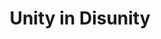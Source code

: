---
pid: rs367
title: Unity in Disunity
location_transcription: Where Rizzo is now??
coordinates: "[-75.164221889934, 39.953682457675]"
zipcode: '19139'
gen_neighborhood: West Philadelphia
neighborhood: Walnut Hill
outside_phl: 
age: '57'
age_range: 50-59
instagram: 
image_file_name: rs_367.jpg
proposal_transcription: Idea is Respect for each other's opinions in a time of hate
topic: Unity
topic_summary: '0'
type: Other No Form
keywords_other: 
credit: Mark Donai
image_labels: |-
  West Coast - Blue
  Heartland - Red
  East Coast - Blue
twitter: 
facebook: 
permalink: "/monuments/rs367/"
layout: item-page
---